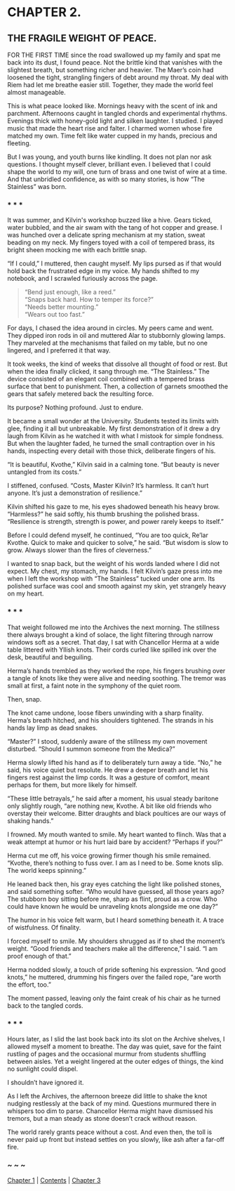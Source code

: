# CHAPTER 2.

## THE FRAGILE WEIGHT OF PEACE.


FOR THE FIRST TIME since the road swallowed up my family and spat me back into its dust, I found peace. Not the brittle kind that vanishes with the slightest breath, but something richer and heavier. The Maer’s coin had loosened the tight, strangling fingers of debt around my throat. My deal with Riem had let me breathe easier still. Together, they made the world feel almost manageable.

This is what peace looked like. Mornings heavy with the scent of ink and parchment. Afternoons caught in tangled chords and experimental rhythms. Evenings thick with honey-gold light and silken laughter. I studied. I played music that made the heart rise and falter. I charmed women whose fire matched my own. Time felt like water cupped in my hands, precious and fleeting.

But I was young, and youth burns like kindling. It does not plan nor ask questions. I thought myself clever, brilliant even. I believed that I could shape the world to my will, one turn of brass and one twist of wire at a time. And that unbridled confidence, as with so many stories, is how “The Stainless” was born.

### * * *

It was summer, and Kilvin's workshop buzzed like a hive. Gears ticked, water bubbled, and the air swam with the tang of hot copper and grease. I was hunched over a delicate spring mechanism at my station, sweat beading on my neck. My fingers toyed with a coil of tempered brass, its bright sheen mocking me with each brittle snap.

“If I could,” I muttered, then caught myself. My lips pursed as if that would hold back the frustrated edge in my voice. My hands shifted to my notebook, and I scrawled furiously across the page.

> “Bend just enough, like a reed.”  
> “Snaps back hard. How to temper its force?”  
> “Needs better mounting.”  
> “Wears out too fast.”  

For days, I chased the idea around in circles. My peers came and went. They dipped iron rods in oil and muttered Alar to stubbornly glowing lamps. They marveled at the mechanisms that failed on my table, but no one lingered, and I preferred it that way.

It took weeks, the kind of weeks that dissolve all thought of food or rest. But when the idea finally clicked, it sang through me. “The Stainless.” The device consisted of an elegant coil combined with a tempered brass surface that bent to punishment. Then, a collection of garnets smoothed the gears that safely metered back the resulting force.

Its purpose? Nothing profound. Just to endure.

It became a small wonder at the University. Students tested its limits with glee, finding it all but unbreakable. My first demonstration of it drew a dry laugh from Kilvin as he watched it with what I mistook for simple fondness. But when the laughter faded, he turned the small contraption over in his hands, inspecting every detail with those thick, deliberate fingers of his.

“It is beautiful, Kvothe,” Kilvin said in a calming tone. “But beauty is never untangled from its costs.”

I stiffened, confused. “Costs, Master Kilvin? It’s harmless. It can’t hurt anyone. It’s just a demonstration of resilience.”

Kilvin shifted his gaze to me, his eyes shadowed beneath his heavy brow. “Harmless?” he said softly, his thumb brushing the polished brass. “Resilience is strength, strength is power, and power rarely keeps to itself.”

Before I could defend myself, he continued, “You are too quick, Re’lar Kvothe. Quick to make and quicker to solve,” he said. “But wisdom is slow to grow. Always slower than the fires of cleverness.”

I wanted to snap back, but the weight of his words landed where I did not expect. My chest, my stomach, my hands. I felt Kilvin’s gaze press into me when I left the workshop with “The Stainless” tucked under one arm. Its polished surface was cool and smooth against my skin, yet strangely heavy on my heart.

### * * *

That weight followed me into the Archives the next morning. The stillness there always brought a kind of solace, the light filtering through narrow windows soft as a secret. That day, I sat with Chancellor Herma at a wide table littered with Yllish knots. Their cords curled like spilled ink over the desk, beautiful and beguiling.

Herma’s hands trembled as they worked the rope, his fingers brushing over a tangle of knots like they were alive and needing soothing. The tremor was small at first, a faint note in the symphony of the quiet room.

Then, snap.

The knot came undone, loose fibers unwinding with a sharp finality. Herma’s breath hitched, and his shoulders tightened. The strands in his hands lay limp as dead snakes.

“Master?” I stood, suddenly aware of the stillness my own movement disturbed. “Should I summon someone from the Medica?”

Herma slowly lifted his hand as if to deliberately turn away a tide. “No,” he said, his voice quiet but resolute. He drew a deeper breath and let his fingers rest against the limp cords. It was a gesture of comfort, meant perhaps for them, but more likely for himself.

“These little betrayals,” he said after a moment, his usual steady baritone only slightly rough, “are nothing new, Kvothe. A bit like old friends who overstay their welcome. Bitter draughts and black poultices are our ways of shaking hands.”

I frowned. My mouth wanted to smile. My heart wanted to flinch. Was that a weak attempt at humor or his hurt laid bare by accident? “Perhaps if you?”

Herma cut me off, his voice growing firmer though his smile remained. “Kvothe, there’s nothing to fuss over. I am as I need to be. Some knots slip. The world keeps spinning.”

He leaned back then, his gray eyes catching the light like polished stones, and said something softer. “Who would have guessed, all those years ago? The stubborn boy sitting before me, sharp as flint, proud as a crow. Who could have known he would be unraveling knots alongside me one day?”

The humor in his voice felt warm, but I heard something beneath it. A trace of wistfulness. Of finality.

I forced myself to smile. My shoulders shrugged as if to shed the moment’s weight. “Good friends and teachers make all the difference,” I said. “I am proof enough of that.”

Herma nodded slowly, a touch of pride softening his expression. “And good knots,” he muttered, drumming his fingers over the failed rope, “are worth the effort, too.”

The moment passed, leaving only the faint creak of his chair as he turned back to the tangled cords.

### * * *

Hours later, as I slid the last book back into its slot on the Archive shelves, I allowed myself a moment to breathe. The day was quiet, save for the faint rustling of pages and the occasional murmur from students shuffling between aisles. Yet a weight lingered at the outer edges of things, the kind no sunlight could dispel.

I shouldn’t have ignored it.

As I left the Archives, the afternoon breeze did little to shake the knot nudging restlessly at the back of my mind. Questions murmured there in whispers too dim to parse. Chancellor Herma might have dismissed his tremors, but a man steady as stone doesn’t crack without reason.

The world rarely grants peace without a cost. And even then, the toll is never paid up front but instead settles on you slowly, like ash after a far-off fire.

### ~ ~ ~

[Chapter 1](CHAPTER_01.md) | [Contents](Contents.md) | [Chapter 3](CHAPTER_03.md)


